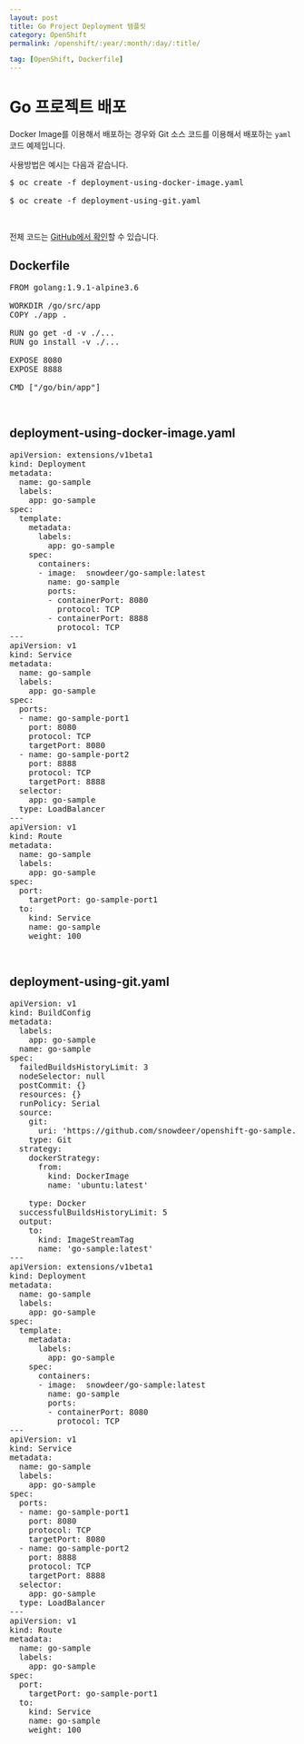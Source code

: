 ```yaml
---
layout: post
title: Go Project Deployment 템플릿
category: OpenShift
permalink: /openshift/:year/:month/:day/:title/

tag: [OpenShift, Dockerfile]
---
```

# Go 프로젝트 배포

Docker Image를 이용해서 배포하는 경우와 Git 소스 코드를 이용해서 배포하는 `yaml` 코드 예제입니다. 

사용방법은 예시는 다음과 같습니다.

<pre class="prettyprint">
$ oc create -f deployment-using-docker-image.yaml

$ oc create -f deployment-using-git.yaml
</pre>

<br>

전체 코드는 [GitHub에서 확인](https://github.com/snowdeer/openshift-go-sample)할 수 있습니다.

## Dockerfile

<pre class="prettyprint">
FROM golang:1.9.1-alpine3.6

WORKDIR /go/src/app
COPY ./app .

RUN go get -d -v ./...
RUN go install -v ./...

EXPOSE 8080
EXPOSE 8888

CMD ["/go/bin/app"]
</pre>

<br>

## deployment-using-docker-image.yaml

<pre class="prettyprint">
apiVersion: extensions/v1beta1
kind: Deployment
metadata:
  name: go-sample
  labels:
    app: go-sample
spec:
  template:
    metadata:
      labels:
        app: go-sample
    spec:
      containers:
      - image:  snowdeer/go-sample:latest
        name: go-sample
        ports:
        - containerPort: 8080
          protocol: TCP
        - containerPort: 8888
          protocol: TCP
---
apiVersion: v1
kind: Service
metadata:
  name: go-sample
  labels:
    app: go-sample
spec:
  ports:
  - name: go-sample-port1
    port: 8080
    protocol: TCP
    targetPort: 8080
  - name: go-sample-port2
    port: 8888
    protocol: TCP
    targetPort: 8888
  selector:
    app: go-sample
  type: LoadBalancer
---
apiVersion: v1
kind: Route
metadata:
  name: go-sample
  labels:
    app: go-sample
spec:
  port: 
    targetPort: go-sample-port1
  to:
    kind: Service
    name: go-sample
    weight: 100
</pre>

<br>

## deployment-using-git.yaml

<pre class="prettyprint">
apiVersion: v1
kind: BuildConfig
metadata:
  labels:
    app: go-sample
  name: go-sample
spec:
  failedBuildsHistoryLimit: 3
  nodeSelector: null
  postCommit: {}
  resources: {}
  runPolicy: Serial
  source:
    git:
      uri: 'https://github.com/snowdeer/openshift-go-sample.git'
    type: Git
  strategy:
    dockerStrategy:
      from:
        kind: DockerImage
        name: 'ubuntu:latest'
        
    type: Docker    
  successfulBuildsHistoryLimit: 5 
  output:
    to:
      kind: ImageStreamTag
      name: 'go-sample:latest'
---
apiVersion: extensions/v1beta1
kind: Deployment
metadata:
  name: go-sample
  labels:
    app: go-sample
spec:
  template:
    metadata:
      labels:
        app: go-sample
    spec:
      containers:
      - image:  snowdeer/go-sample:latest
        name: go-sample
        ports:
        - containerPort: 8080
          protocol: TCP
---
apiVersion: v1
kind: Service
metadata:
  name: go-sample
  labels:
    app: go-sample
spec:
  ports:
  - name: go-sample-port1
    port: 8080
    protocol: TCP
    targetPort: 8080
  - name: go-sample-port2
    port: 8888
    protocol: TCP
    targetPort: 8888
  selector:
    app: go-sample
  type: LoadBalancer
---
apiVersion: v1
kind: Route
metadata:
  name: go-sample
  labels:
    app: go-sample
spec:
  port: 
    targetPort: go-sample-port1
  to:
    kind: Service
    name: go-sample
    weight: 100
</pre>